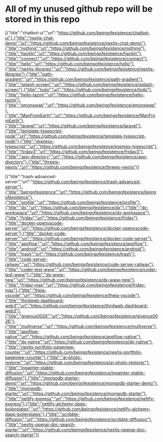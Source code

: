 # All of my unused github repo will be stored in this repo


[{"title":"chatbot-ui","url":"https://github.com/beingofexistence/chatbot-ui"},{"title":"nextjs-chat-demo","url":"https://github.com/beingofexistence/nextjs-chat-demo"},{"title":"nothing","url":"https://github.com/beingofexistence/nothing"},{"title":"hackIn","url":"https://github.com/beingofexistence/hackIn"},{"title":"connect","url":"https://github.com/beingofexistence/connect"},{"title":"hello","url":"https://github.com/beingofexistence/hello"},{"title":"nextjs-libraries","url":"https://github.com/beingofexistence/nextjs-libraries"},{"title":"path-gradient","url":"https://github.com/beingofexistence/path-gradient"},{"title":"splash-screen","url":"https://github.com/beingofexistence/splash-screen"},{"title":"todo","url":"https://github.com/beingofexistence/todo"},{"title":"hello-tazmi","url":"https://github.com/beingofexistence/hello-tazmi"},{"title":"emonswap","url":"https://github.com/beingofexistence/emonswap"},{"title":"ManFromEarth","url":"https://github.com/beingofexistence/ManFromEarth"},{"title":"laravel","url":"https://github.com/beingofexistence/laravel"},{"title":"template-typescript-node","url":"https://github.com/beingofexistence/template-typescript-node"},{"title":"express-typescript","url":"https://github.com/beingofexistence/express-typescript"},{"title":"friday3","url":"https://github.com/beingofexistence/friday3"},{"title":"app-directory","url":"https://github.com/beingofexistence/app-directory"},{"title":"threejs-nextjs","url":"https://github.com/beingofexistence/threejs-nextjs"}]

[{"title":"trash-advanced-server","url":"https://github.com/beingofexistence/trash-advanced-server"},{"title":"beingofexistence","url":"https://github.com/beingofexistence/beingofexistence"},{"title":"profile","url":"https://github.com/beingofexistence/profile"},{"title":"dx","url":"https://github.com/beingofexistence/dx"},{"title":"dx-workspace","url":"https://github.com/beingofexistence/dx-workspace"},{"title":"friday","url":"https://github.com/beingofexistence/friday"},{"title":"docker-openvscode-server","url":"https://github.com/beingofexistence/docker-openvscode-server"},{"title":"docker-code-server","url":"https://github.com/beingofexistence/docker-code-server"},{"title":"appflow","url":"https://github.com/beingofexistence/appflow"},{"title":"android","url":"https://github.com/beingofexistence/android"},{"title":"trash","url":"https://github.com/beingofexistence/trash"},{"title":"code-server-railway","url":"https://github.com/beingofexistence/code-server-railway"},{"title":"coder-test-www","url":"https://github.com/beingofexistence/coder-test-www"},{"title":"dx-www-new","url":"https://github.com/beingofexistence/dx-www-new"},{"title":"friday-max","url":"https://github.com/beingofexistence/friday-max"},{"title":"theia-vscode","url":"https://github.com/beingofexistence/theia-vscode"},{"title":"thirdweb-dashboard-web3","url":"https://github.com/beingofexistence/thirdweb-dashboard-web3"},{"title":"givenus0026","url":"https://github.com/beingofexistence/givenus0026"},{"title":"multiverse","url":"https://github.com/beingofexistence/multiverse"},{"title":"appflow-native","url":"https://github.com/beingofexistence/appflow-native"},{"title":"dx-native","url":"https://github.com/beingofexistence/dx-native"},{"title":"nextjs-portfolio-pageview-counter","url":"https://github.com/beingofexistence/nextjs-portfolio-pageview-counter"},{"title":"ai-photo-restorer","url":"https://github.com/beingofexistence/ai-photo-restorer"},{"title":"inpainter-stable-diffusion","url":"https://github.com/beingofexistence/inpainter-stable-diffusion"},{"title":"mongodb-starter-demo","url":"https://github.com/beingofexistence/mongodb-starter-demo"},{"title":"mongodb-starter","url":"https://github.com/beingofexistence/mongodb-starter"},{"title":"netlify-express","url":"https://github.com/beingofexistence/netlify-express"},{"title":"netlify-alchemy-dapp-boilerplates","url":"https://github.com/beingofexistence/netlify-alchemy-dapp-boilerplates"},{"title":"scribble-diffusion","url":"https://github.com/beingofexistence/scribble-diffusion"},{"title":"nextjs-openai-doc-search-starter","url":"https://github.com/beingofexistence/nextjs-openai-doc-search-starter"}]
